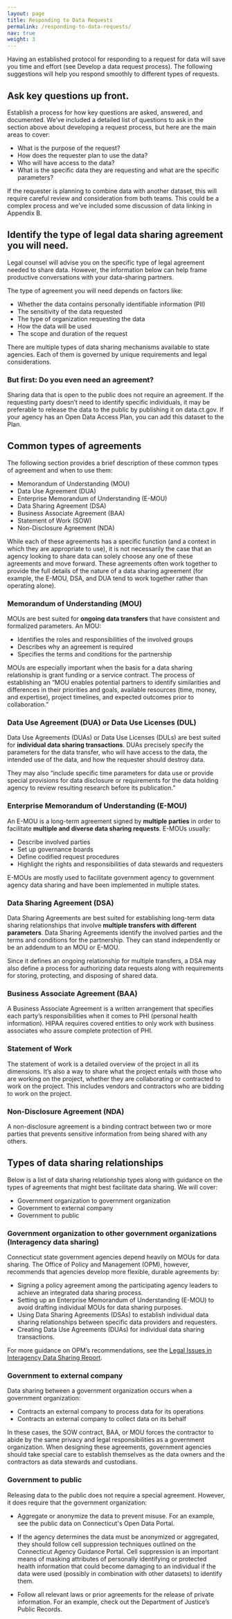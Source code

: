 ```yaml
---
layout: page
title: Responding to Data Requests
permalink: /responding-to-data-requests/
nav: true
weight: 3
---
```


Having an established protocol for responding to a request for data will save you time and effort (see Develop a data request process). The following suggestions will help you respond smoothly to different types of requests. 

## Ask key questions up front.

Establish a process for how key questions are asked, answered, and documented. We’ve included a detailed list of questions to ask in the section above about developing a request process, but here are the main areas to cover: 
* What is the purpose of the request?
* How does the requester plan to use the data?
* Who will have access to the data?
* What is the specific data they are requesting and what are the specific parameters?

If the requester is planning to combine data with another dataset, this will require careful review and consideration from both teams. This could be a complex process and we’ve included some discussion of data linking in Appendix B. 

## Identify the type of legal data sharing agreement you will need. 

Legal counsel will advise you on the specific type of legal agreement needed to share data. However, the information below can help frame productive conversations with your data-sharing partners. 

The type of agreement you will need depends on factors like:
* Whether the data contains personally identifiable information (PII)
* The sensitivity of the data requested
* The type of organization requesting the data 
* How the data will be used
* The scope and duration of the request

There are multiple types of data sharing mechanisms available to state agencies. Each of them is governed by unique requirements and legal considerations.

### But first: Do you even need an agreement?

Sharing data that is open to the public does not require an agreement. If the requesting party doesn’t need to identify specific individuals, it may be preferable to release the data to the public by publishing it on data.ct.gov. If your agency has an Open Data Access Plan, you can add this dataset to the Plan.

## Common types of agreements
The following section provides a brief description of these common types of agreement and when to use them:
* Memorandum of Understanding (MOU)
* Data Use Agreement (DUA)
* Enterprise Memorandum of Understanding (E-MOU)
* Data Sharing Agreement (DSA)
* Business Associate Agreement (BAA)
* Statement of Work (SOW)
* Non-Disclosure Agreement (NDA)

While each of these agreements has a specific function (and a context in which they are appropriate to use), it is not necessarily the case that an agency looking to share data can solely choose any one of these agreements and move forward. These agreements often work together to provide the full details of the nature of a data sharing agreement (for example, the E-MOU, DSA, and DUA tend to work together rather than operating alone). 

### Memorandum of Understanding (MOU)
MOUs are best suited for **ongoing data transfers** that have consistent and formalized parameters. An MOU:
* Identifies the roles and responsibilities of the involved groups 
* Describes why an agreement is required 
* Specifies the terms and conditions for the partnership 

MOUs are especially important when the basis for a data sharing relationship is grant funding or a service contract. The process of establishing an “MOU enables potential partners to identify similarities and differences in their priorities and goals, available resources (time, money, and expertise), project timelines, and expected outcomes prior to collaboration.”

### Data Use Agreement (DUA) or Data Use Licenses (DUL)
Data Use Agreements (DUAs) or Data Use Licenses (DULs) are best suited for **individual data sharing transactions**. DUAs precisely specify the parameters for the data transfer, who will have access to the data, the intended use of the data, and how the requester should destroy data. 

They may also “include specific time parameters for data use or provide special provisions for data disclosure or requirements for the data holding agency to review resulting research before its publication.” 

### Enterprise Memorandum of Understanding (E-MOU)
An E-MOU is a long-term agreement signed by **multiple parties** in order to facilitate **multiple and diverse data sharing requests**. E-MOUs usually: 
* Describe involved parties 
* Set up governance boards
* Define codified request procedures 
* Highlight the rights and responsibilities of data stewards and requesters

E-MOUs are mostly used to facilitate government agency to government agency data sharing and have been implemented in multiple states. 

### Data Sharing Agreement (DSA)
Data Sharing Agreements are best suited for establishing long-term data sharing relationships that involve **multiple transfers with different parameters**. Data Sharing Agreements identify the involved parties and the terms and conditions for the partnership. They can stand independently or be an addendum to an MOU or E-MOU.

Since it defines an ongoing relationship for multiple transfers, a DSA may also define a process for authorizing data requests along with requirements for storing, protecting, and disposing of shared data.

### Business Associate Agreement (BAA)
A Business Associate Agreement is a written arrangement that specifies each party’s responsibilities when it comes to PHI (personal health information). HIPAA requires covered entities to only work with business associates who assure complete protection of PHI.

### Statement of Work
The statement of work is a detailed overview of the project in all its dimensions. It’s also a way to share what the project entails with those who are working on the project, whether they are collaborating or contracted to work on the project. This includes vendors and contractors who are bidding to work on the project.

### Non-Disclosure Agreement (NDA) 
A non-disclosure agreement is a binding contract between two or more parties that prevents sensitive information from being shared with any others.

## Types of data sharing relationships
Below is a list of data sharing relationship types along with guidance on the types of agreements that might best facilitate data sharing. We will cover:
* Government organization to government organization
* Government to external company
* Government to public

### Government organization to other government organizations (Interagency data sharing)
Connecticut state government agencies depend heavily on MOUs for data sharing. The Office of Policy and Management (OPM), however, recommends that agencies develop more flexible, durable agreements by:
* Signing a policy agreement among the participating agency leaders to achieve an integrated data sharing process.
* Setting up an Enterprise Memorandum of Understanding (E-MOU) to avoid drafting individual MOUs for data sharing purposes.
* Using Data Sharing Agreements (DSAs) to establish individual data sharing relationships between specific data providers and requesters.
* Creating Data Use Agreements (DUAs) for individual data sharing transactions.

For more guidance on OPM’s recommendations, see the [Legal Issues in Interagency Data Sharing Report](https://portal.ct.gov/-/media/CT-Data/PA-19153-Legal-Issues-in-Interagency-Data-Sharing-Report-11520.pdf).

### Government to external company
Data sharing between a government organization occurs when a government organization:
* Contracts an external company to process data for its operations 
* Contracts an external company to collect data on its behalf

In these cases, the SOW contract, BAA, or MOU forces the contractor to abide by the same privacy and legal responsibilities as a government organization. When designing these agreements, government agencies should take special care to establish themselves as the data owners and the contractors as data stewards and custodians. 

### Government to public
Releasing data to the public does not require a special agreement. However, it does require that the government organization:
* Aggregate or anonymize the data to prevent misuse. For an example, see the public data on Connecticut's Open Data Portal.
- If the agency determines the data must be anonymized or aggregated, they should follow cell suppression techniques outlined on the Connecticut Agency Guidance Portal. Cell suppression is an important means of masking attributes of personally identifying or protected health information that could become damaging to an individual if the data were used (possibly in combination with other datasets) to identify them.
* Follow all relevant laws or prior agreements for the release of private information. For an example, check out the Department of Justice’s Public Records.